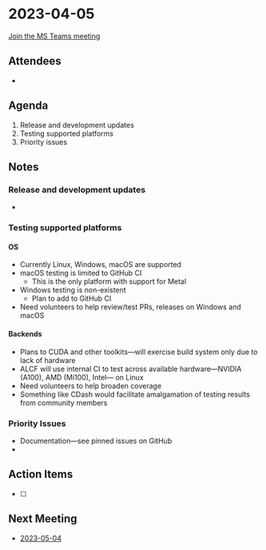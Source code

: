 # 2023-04-05

[Join the MS Teams meeting](https://teams.microsoft.com/l/meetup-join/19%3ameeting_ZmNiNjYyNDctZWM2Yi00N2Y5LTkwYjYtNWEyNDg2ZTM0M2Rl%40thread.v2/0?context=%7b%22Tid%22%3a%220cfca185-25f7-49e3-8ae7-704d5326e285%22%2c%22Oid%22%3a%22e76e8444-bf17-4212-b407-066369e3264c%22%7d)

## Attendees

- 

## Agenda

1. Release and development updates
2. Testing supported platforms
3. Priority issues

## Notes

### Release and development updates

-

### Testing supported platforms

#### OS

- Currently Linux, Windows, macOS are supported
- macOS testing is limited to GitHub CI
  - This is the only platform with support for Metal 
- Windows testing is non-existent
  - Plan to add to GitHub CI
- Need volunteers to help review/test PRs, releases on Windows and macOS
  
#### Backends

- Plans to CUDA and other toolkits&mdash;will exercise build system only due to lack of hardware
- ALCF will use internal CI to test across available hardware&mdash;NVIDIA (A100), AMD (Mi100), Intel&mdash; on Linux
- Need volunteers to help broaden coverage
- Something like CDash would facilitate amalgamation of testing results from community members


### Priority Issues

- Documentation&mdash;see pinned issues on GitHub
- 

## Action Items

- [ ]

## Next Meeting

- [2023-05-04](2023-05-04.md)
